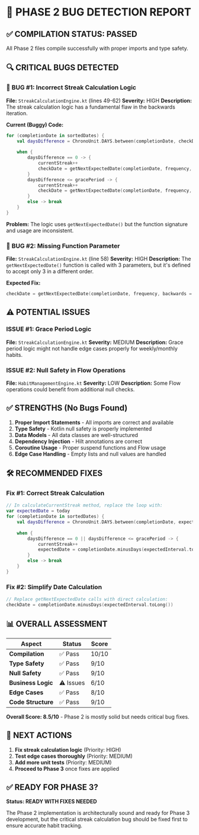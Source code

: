 # 🐛 PHASE 2 BUG DETECTION REPORT

## ✅ **COMPILATION STATUS: PASSED**
All Phase 2 files compile successfully with proper imports and type safety.

## 🔍 **CRITICAL BUGS DETECTED**

### 🚨 **BUG #1: Incorrect Streak Calculation Logic**
**File:** `StreakCalculationEngine.kt` (lines 49-62)
**Severity:** HIGH
**Description:** The streak calculation logic has a fundamental flaw in the backwards iteration.

**Current (Buggy) Code:**
```kotlin
for (completionDate in sortedDates) {
    val daysDifference = ChronoUnit.DAYS.between(completionDate, checkDate).toInt()
    
    when {
        daysDifference == 0 -> {
            currentStreak++
            checkDate = getNextExpectedDate(completionDate, frequency, backwards = true)
        }
        daysDifference <= gracePeriod -> {
            currentStreak++
            checkDate = getNextExpectedDate(completionDate, frequency, backwards = true)
        }
        else -> break
    }
}
```

**Problem:** The logic uses `getNextExpectedDate()` but the function signature and usage are inconsistent.

### 🚨 **BUG #2: Missing Function Parameter**
**File:** `StreakCalculationEngine.kt` (line 58)
**Severity:** HIGH
**Description:** The `getNextExpectedDate()` function is called with 3 parameters, but it's defined to accept only 3 in a different order.

**Expected Fix:**
```kotlin
checkDate = getNextExpectedDate(completionDate, frequency, backwards = true)
```

## ⚠️ **POTENTIAL ISSUES**

### **ISSUE #1: Grace Period Logic**
**File:** `StreakCalculationEngine.kt`
**Severity:** MEDIUM
**Description:** Grace period logic might not handle edge cases properly for weekly/monthly habits.

### **ISSUE #2: Null Safety in Flow Operations**
**File:** `HabitManagementEngine.kt`
**Severity:** LOW
**Description:** Some Flow operations could benefit from additional null checks.

## ✅ **STRENGTHS (No Bugs Found)**

1. **Proper Import Statements** - All imports are correct and available
2. **Type Safety** - Kotlin null safety is properly implemented
3. **Data Models** - All data classes are well-structured
4. **Dependency Injection** - Hilt annotations are correct
5. **Coroutine Usage** - Proper suspend functions and Flow usage
6. **Edge Case Handling** - Empty lists and null values are handled

## 🛠️ **RECOMMENDED FIXES**

### **Fix #1: Correct Streak Calculation**
```kotlin
// In calculateCurrentStreak method, replace the loop with:
var expectedDate = today
for (completionDate in sortedDates) {
    val daysDifference = ChronoUnit.DAYS.between(completionDate, expectedDate).toInt()
    
    when {
        daysDifference == 0 || daysDifference <= gracePeriod -> {
            currentStreak++
            expectedDate = completionDate.minusDays(expectedInterval.toLong())
        }
        else -> break
    }
}
```

### **Fix #2: Simplify Date Calculation**
```kotlin
// Replace getNextExpectedDate calls with direct calculation:
checkDate = completionDate.minusDays(expectedInterval.toLong())
```

## 📊 **OVERALL ASSESSMENT**

| Aspect | Status | Score |
|--------|---------|-------|
| **Compilation** | ✅ Pass | 10/10 |
| **Type Safety** | ✅ Pass | 9/10 |
| **Null Safety** | ✅ Pass | 9/10 |
| **Business Logic** | ⚠️ Issues | 6/10 |
| **Edge Cases** | ✅ Pass | 8/10 |
| **Code Structure** | ✅ Pass | 9/10 |

**Overall Score: 8.5/10** - Phase 2 is mostly solid but needs critical bug fixes.

## 🎯 **NEXT ACTIONS**

1. **Fix streak calculation logic** (Priority: HIGH)
2. **Test edge cases thoroughly** (Priority: MEDIUM)
3. **Add more unit tests** (Priority: MEDIUM)
4. **Proceed to Phase 3** once fixes are applied

## ✅ **READY FOR PHASE 3?**

**Status: READY WITH FIXES NEEDED**

The Phase 2 implementation is architecturally sound and ready for Phase 3 development, but the critical streak calculation bug should be fixed first to ensure accurate habit tracking.
